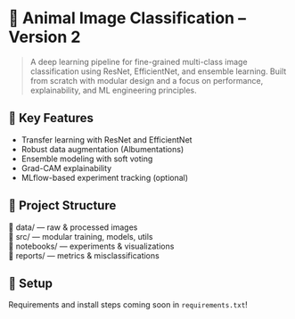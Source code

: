 # 🐾 Animal Image Classification – Version 2

> A deep learning pipeline for fine-grained multi-class image classification using ResNet, EfficientNet, and ensemble learning. Built from scratch with modular design and a focus on performance, explainability, and ML engineering principles.

## 🔧 Key Features
- Transfer learning with ResNet and EfficientNet
- Robust data augmentation (Albumentations)
- Ensemble modeling with soft voting
- Grad-CAM explainability
- MLflow-based experiment tracking (optional)

## 📂 Project Structure
📁 data/ — raw & processed images <br>
📁 src/ — modular training, models, utils <br>
📁 notebooks/ — experiments & visualizations <br>
📁 reports/ — metrics & misclassifications


## 🚀 Setup
Requirements and install steps coming soon in `requirements.txt`!
